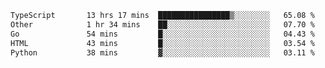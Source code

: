 <!--START_SECTION:waka-->

```txt
TypeScript       13 hrs 17 mins  ████████████████▒░░░░░░░░   65.08 %
Other            1 hr 34 mins    ██░░░░░░░░░░░░░░░░░░░░░░░   07.70 %
Go               54 mins         █░░░░░░░░░░░░░░░░░░░░░░░░   04.43 %
HTML             43 mins         █░░░░░░░░░░░░░░░░░░░░░░░░   03.54 %
Python           38 mins         ▓░░░░░░░░░░░░░░░░░░░░░░░░   03.11 %
```

<!--END_SECTION:waka-->